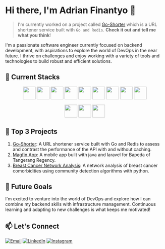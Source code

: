 # Hi there, I'm Adrian Finantyo 👋

> I'm currently worked on a project called [Go-Shorter](https://github.com/adrianfinantyo/go-shorter) which is a URL shortener service built with `Go and Redis`. **Check it out and tell me what you think**!

I'm a passionate software engineer currently focused on backend development, with aspirations to explore the world of DevOps in the near future. I thrive on challenges and enjoy working with a variety of tools and technologies to build robust and efficient solutions.

## 🔧 Current Stacks

<div>
    <p align="center">
        <img src="https://cdn.jsdelivr.net/gh/devicons/devicon/icons/typescript/typescript-original.svg" width="40" height="40">
        <img src="https://cdn.jsdelivr.net/gh/devicons/devicon/icons/go/go-original.svg" width="40" height="40">
        <img src="https://cdn.jsdelivr.net/gh/devicons/devicon/icons/postgresql/postgresql-original-wordmark.svg" width="40" height="40">
        <img src="https://cdn.jsdelivr.net/gh/devicons/devicon/icons/mongodb/mongodb-original-wordmark.svg" width="40" height="40">
        <img src="https://cdn.jsdelivr.net/gh/devicons/devicon/icons/redis/redis-original-wordmark.svg" width="40" height="40">
        <img src="https://cdn.jsdelivr.net/gh/devicons/devicon/icons/express/express-original-wordmark.svg" width="40" height="40">
        <img src="https://cdn.jsdelivr.net/gh/devicons/devicon/icons/nestjs/nestjs-plain-wordmark.svg" width="40" height="40">
        <img src="https://cdn.jsdelivr.net/gh/devicons/devicon/icons/laravel/laravel-plain-wordmark.svg" width="40" height="40">
        <img src="https://cdn.jsdelivr.net/gh/devicons/devicon/icons/nextjs/nextjs-original-wordmark.svg" width="40" height="40">
    </p>
    <p align="center">
        <img src="https://cdn.jsdelivr.net/gh/devicons/devicon/icons/googlecloud/googlecloud-original.svg" width="40" height="40">
        <img src="https://cdn.jsdelivr.net/gh/devicons/devicon/icons/digitalocean/digitalocean-original-wordmark.svg" width="40" height="40">
        <img src="https://cdn.jsdelivr.net/gh/devicons/devicon/icons/docker/docker-original-wordmark.svg" width="40" height="40">
    </p>
</div>

## 🚀 Top 3 Projects

1. [Go-Shorter](https://github.com/adrianfinantyo/go-shorter): A URL shortener service built with Go and Redis to assess and contrast the performance of the API with and without caching.
2. [Magfin App](https://play.google.com/store/apps/details?id=umn.ac.id.project.maggot): A mobile app built with java and laravel for Bapeda of Tangerang Regency.
3. [Breast Cancer Network Analysis](https://github.com/adrianfinantyo/breast-cancer-network): A network analysis of breast cancer comorbidities using community detection algorithms with python.

## 🌱 Future Goals

I'm excited to venture into the world of DevOps and explore how I can combine my backend skills with infrastructure management. Continuous learning and adapting to new challenges is what keeps me motivated!

## 📫 Let's Connect

[![Email](https://img.shields.io/badge/gmail-%23D14836.svg?style=for-the-badge&logo=Gmail&logoColor=white)](mailto:adrianfinantyo@gmail.com)
[![LinkedIn](https://img.shields.io/badge/linkedin-%230077B5.svg?style=for-the-badge&logo=linkedin&logoColor=white)](https://www.linkedin.com/in/adrianfinantyo)
[![Instagram](https://img.shields.io/badge/instagram-%23E4405F.svg?style=for-the-badge&logo=Instagram&logoColor=white)](https://www.instagram.com/adrianfinantyo)
